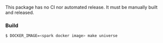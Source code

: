 This package has no CI nor automated release.  It must be manually
built and released.

### Build

```bash
$ DOCKER_IMAGE=<spark docker image> make universe
```
